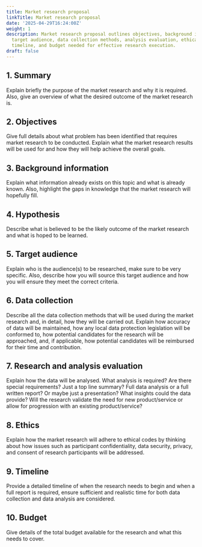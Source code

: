 ```yaml
---
title: Market research proposal
linkTitle: Market research proposal
date: '2025-04-29T16:24:00Z'
weight: 1
description: Market research proposal outlines objectives, background information,
  target audience, data collection methods, analysis evaluation, ethical considerations,
  timeline, and budget needed for effective research execution.
draft: false
---
```



## 1.	Summary 

Explain briefly the purpose of the market research and why it is required. Also, give an overview of what the desired outcome of the market research is. 





## 2.	Objectives 

Give full details about what problem has been identified that requires market research to be conducted. Explain what the market research results will be used for and how they will help achieve the overall goals. 





## 3.	Background information 

Explain what information already exists on this topic and what is already known. Also, highlight the gaps in knowledge that the market research will hopefully fill. 





## 4.	Hypothesis 

Describe what is believed to be the likely outcome of the market research and what is hoped to be learned. 





## 5.	Target audience 

Explain who is the audience(s) to be researched, make sure to be very specific. Also, describe how you will source this target audience and how you will ensure they meet the correct criteria. 





## 6.	Data collection 

Describe all the data collection methods that will be used during the market research and, in detail, how they will be carried out. Explain how accuracy of data will be maintained, how any local data protection legislation will be conformed to, how potential candidates for the research will be approached, and, if applicable, how potential candidates will be reimbursed for their time and contribution. 





## 7.	Research and analysis evaluation 

Explain how the data will be analysed. What analysis is required? Are there special requirements? Just a top line summary? Full data analysis or a full written report? Or maybe just a presentation? What insights could the data provide?  Will the research validate the need for new product/service or allow for progression with an existing product/service? 





## 8.	Ethics 

Explain how the market research will adhere to ethical codes by thinking about how issues such as participant confidentiality, data security, privacy, and consent of research participants will be addressed. 





## 9.	Timeline 

Provide a detailed timeline of when the research needs to begin and when a full report is required, ensure sufficient and realistic time for both data collection and data analysis are considered. 





## 10.	Budget 

Give details of the total budget available for the research and what this needs to cover.



